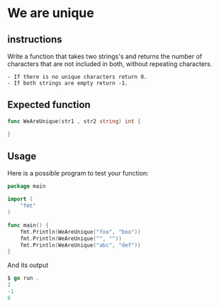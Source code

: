 # We are unique

## instructions

Write a function that takes two strings's and returns the number of characters that are not included in both, without repeating characters.

    - If there is no unique characters return 0.
    - If both strings are empty return -1.

## Expected function
```go
func WeAreUnique(str1 , str2 string) int {

}

```
## Usage

Here is a possible program to test your function:
```go
package main

import (
	"fmt"
)

func main() {
	fmt.Println(WeAreUnique("foo", "boo"))
	fmt.Println(WeAreUnique("", ""))
	fmt.Println(WeAreUnique("abc", "def"))
}
```
And its output
```go
$ go run .
2
-1
6
```
